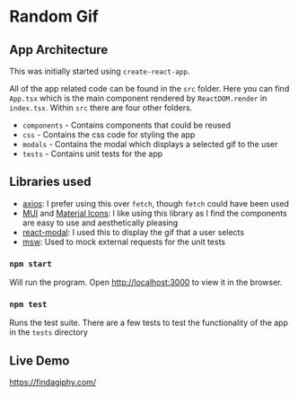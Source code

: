 # Random Gif

## App Architecture

This was initially started using `create-react-app`.

All of the app related code can be found in the `src` folder.  Here you can find `App.tsx` which is the main component rendered by `ReactDOM.render` in `index.tsx`.
Within `src` there are four other folders.

- `components` - Contains components that could be reused
- `css` - Contains the css code for styling the app
- `modals` - Contains the modal which displays a selected gif to the user
- `tests` - Contains unit tests for the app

## Libraries used

- [axios](https://www.npmjs.com/package/axios): I prefer using this over `fetch`, though `fetch` could have been used 
- [MUI](https://www.npmjs.com/package/@mui/material) and [Material Icons](https://www.npmjs.com/package/@mui/icons-material): I like using this library as I find the components are easy to use and aesthetically pleasing
- [react-modal](https://www.npmjs.com/package/react-modal): I used this to display the gif that a user selects
- [msw](https://www.npmjs.com/package/msw): Used to mock external requests for the unit tests

### `npm start`

Will run the program. Open [http://localhost:3000](http://localhost:3000) to view it in the browser.

### `npm test`

Runs the test suite.  There are a few tests to test the functionality of the app in the `tests` directory

## Live Demo

https://findagiphy.com/
